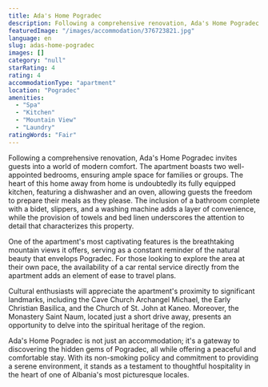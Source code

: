```yaml
---
title: Ada's Home Pogradec
description: Following a comprehensive renovation, Ada's Home Pogradec invites guests into a world of modern comfort. The apartment boasts two well-appointed bedrooms, ensur
featuredImage: "/images/accommodation/376723821.jpg"
language: en
slug: adas-home-pogradec
images: []
category: "null"
starRating: 4
rating: 4
accommodationType: "apartment"
location: "Pogradec"
amenities:
  - "Spa"
  - "Kitchen"
  - "Mountain View"
  - "Laundry"
ratingWords: "Fair"
---
```


Following a comprehensive renovation, Ada's Home Pogradec invites guests into a world of modern comfort. The apartment boasts two well-appointed bedrooms, ensuring ample space for families or groups. The heart of this home away from home is undoubtedly its fully equipped kitchen, featuring a dishwasher and an oven, allowing guests the freedom to prepare their meals as they please. The inclusion of a bathroom complete with a bidet, slippers, and a washing machine adds a layer of convenience, while the provision of towels and bed linen underscores the attention to detail that characterizes this property.

One of the apartment's most captivating features is the breathtaking mountain views it offers, serving as a constant reminder of the natural beauty that envelops Pogradec. For those looking to explore the area at their own pace, the availability of a car rental service directly from the apartment adds an element of ease to travel plans.

Cultural enthusiasts will appreciate the apartment's proximity to significant landmarks, including the Cave Church Archangel Michael, the Early Christian Basilica, and the Church of St. John at Kaneo. Moreover, the Monastery Saint Naum, located just a short drive away, presents an opportunity to delve into the spiritual heritage of the region.

Ada's Home Pogradec is not just an accommodation; it's a gateway to discovering the hidden gems of Pogradec, all while offering a peaceful and comfortable stay. With its non-smoking policy and commitment to providing a serene environment, it stands as a testament to thoughtful hospitality in the heart of one of Albania's most picturesque locales.

